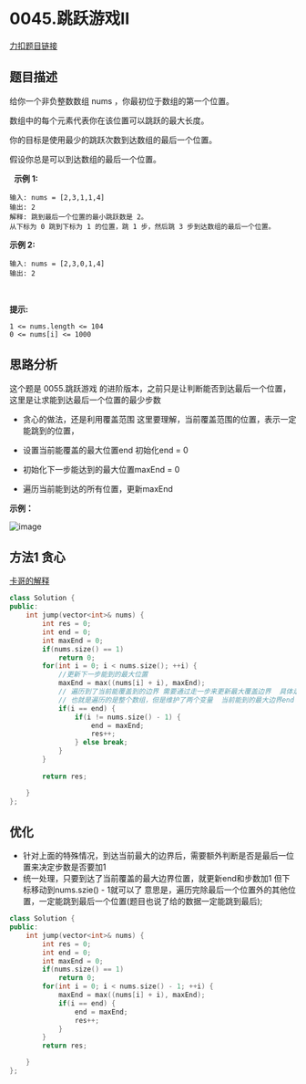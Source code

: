 <p id="跳跃游戏"></p>

# 0045.跳跃游戏II  

[力扣题目链接](https://leetcode-cn.com/problems/jump-game-ii/)    


## 题目描述   

给你一个非负整数数组 nums ，你最初位于数组的第一个位置。

数组中的每个元素代表你在该位置可以跳跃的最大长度。

你的目标是使用最少的跳跃次数到达数组的最后一个位置。

假设你总是可以到达数组的最后一个位置。

 
**示例 1:**

    输入: nums = [2,3,1,1,4]
    输出: 2
    解释: 跳到最后一个位置的最小跳跃数是 2。
    从下标为 0 跳到下标为 1 的位置，跳 1 步，然后跳 3 步到达数组的最后一个位置。

**示例 2:**

    输入: nums = [2,3,0,1,4]
    输出: 2
 

**提示:**

    1 <= nums.length <= 104
    0 <= nums[i] <= 1000


## 思路分析  

这个题是 0055.跳跃游戏 的进阶版本，之前只是让判断能否到达最后一个位置，这里是让求能到达最后一个位置的最少步数  

* 贪心的做法，还是利用覆盖范围  这里要理解，当前覆盖范围的位置，表示一定能跳到的位置，

* 设置当前能覆盖的最大位置end 初始化end = 0
* 初始化下一步能达到的最大位置maxEnd = 0
* 遍历当前能到达的所有位置，更新maxEnd


**示例：**

 
![image](https://user-images.githubusercontent.com/58176267/163325923-d4cea616-88ad-40de-a4c7-fdd083912992.png)





## 方法1 贪心  


[卡哥的解释](https://programmercarl.com/0045.%E8%B7%B3%E8%B7%83%E6%B8%B8%E6%88%8FII.html#%E6%80%9D%E8%B7%AF)



```cpp
class Solution {
public:
    int jump(vector<int>& nums) {
        int res = 0;
        int end = 0;
        int maxEnd = 0;
        if(nums.size() == 1)
            return 0;
        for(int i = 0; i < nums.size(); ++i) {
            //更新下一步能到的最大位置
            maxEnd = max((nums[i] + i), maxEnd);
            // 遍历到了当前能覆盖到的边界 需要通过走一步来更新最大覆盖边界  具体走得哪一步，实际上就是maxEnd对应的那个i
            // 也就是遍历的是整个数组，但是维护了两个变量  当前能到的最大边界end 和 下一次能到的最大边界maxEnd 
            if(i == end) {
                if(i != nums.size() - 1) {
                    end = maxEnd;
                    res++;
                } else break;
            }
        }
            
        return res;

    }
};
```

## 优化  

* 针对上面的特殊情况，到达当前最大的边界后，需要额外判断是否是最后一位置来决定步数是否要加1
* 统一处理，只要到达了当前覆盖的最大边界位置，就更新end和步数加1 但下标移动到nums.szie() - 1就可以了  意思是，遍历完除最后一个位置外的其他位置，一定能跳到最后一个位置(题目也说了给的数据一定能跳到最后);

```cpp
class Solution {
public:
    int jump(vector<int>& nums) {
        int res = 0;
        int end = 0;
        int maxEnd = 0;
        if(nums.size() == 1)
            return 0;
        for(int i = 0; i < nums.size() - 1; ++i) {
            maxEnd = max((nums[i] + i), maxEnd);   
            if(i == end) {         
                end = maxEnd;
                res++;
            }
        }          
        return res;

    }
};
```
